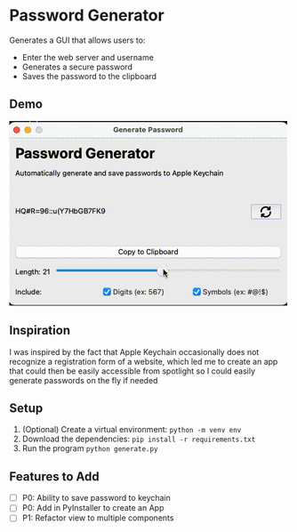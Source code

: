 # Password Generator

Generates a GUI that allows users to:

* Enter the web server and username
* Generates a secure password
* Saves the password to the clipboard

## Demo

![Password Generator Demo](./demo.gif)

## Inspiration

I was inspired by the fact that Apple Keychain occasionally does not recognize a
registration form of a website, which led me to create an app that could then be
easily accessible from spotlight so I could easily generate passwords on the fly
if needed

## Setup

1. (Optional) Create a virtual environment: `python -m venv env`
2. Download the dependencies: `pip install -r requirements.txt`
3. Run the program `python generate.py`

## Features to Add

- [ ] P0: Ability to save password to keychain
- [ ] P0: Add in PyInstaller to create an App
- [ ] P1: Refactor view to multiple components
